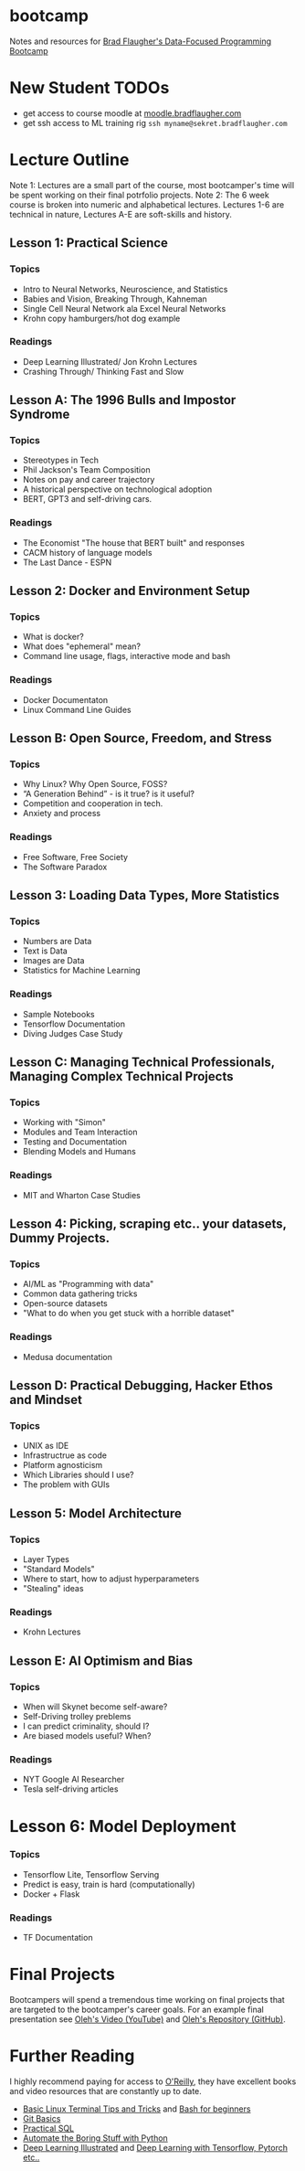 # bootcamp

Notes and resources for [Brad Flaugher's Data-Focused Programming Bootcamp](https://bradflaugher.com/bootcamp.html)


# New Student TODOs

* get access to course moodle at [moodle.bradflaugher.com](https://moodle.bradflaugher.com)
* get ssh access to ML training rig ```ssh myname@sekret.bradflaugher.com```

# Lecture Outline

Note 1: Lectures are a small part of the course, most bootcamper's time will be spent working on their final potrfolio projects.
Note 2: The 6 week course is broken into numeric and alphabetical lectures. Lectures 1-6 are technical in nature, Lectures A-E are soft-skills and history.

## Lesson 1: Practical Science

### Topics
* Intro to Neural Networks, Neuroscience, and Statistics
* Babies and Vision, Breaking Through, Kahneman
* Single Cell Neural Network ala Excel Neural Networks
* Krohn copy hamburgers/hot dog example

### Readings
* Deep Learning Illustrated/ Jon Krohn Lectures
* Crashing Through/ Thinking Fast and Slow


## Lesson A: The 1996 Bulls and Impostor Syndrome

### Topics
* Stereotypes in Tech
* Phil Jackson's Team Composition
* Notes on pay and career trajectory
* A historical perspective on technological adoption
* BERT, GPT3 and self-driving cars.

### Readings
* The Economist "The house that BERT built" and responses
* CACM history of language models
* The Last Dance - ESPN

## Lesson 2: Docker and Environment Setup

### Topics
* What is docker?
* What does "ephemeral" mean?
* Command line usage, flags, interactive mode and bash

### Readings
* Docker Documentaton
* Linux Command Line Guides

## Lesson B: Open Source, Freedom, and Stress

### Topics
* Why Linux? Why Open Source, FOSS?
* “A Generation Behind” - is it true? is it useful?
* Competition and cooperation in tech.
* Anxiety and process

### Readings
* Free Software, Free Society
* The Software Paradox

## Lesson 3: Loading Data Types, More Statistics

### Topics
* Numbers are Data
* Text is Data
* Images are Data
* Statistics for Machine Learning

### Readings
* Sample Notebooks
* Tensorflow Documentation
* Diving Judges Case Study

## Lesson C: Managing Technical Professionals, Managing Complex Technical Projects

### Topics
* Working with "Simon"
* Modules and Team Interaction
* Testing and Documentation
* Blending Models and Humans

### Readings
* MIT and Wharton Case Studies

## Lesson 4: Picking, scraping etc.. your datasets, Dummy Projects.

### Topics
* AI/ML as "Programming with data"
* Common data gathering tricks
* Open-source datasets
* "What to do when you get stuck with a horrible dataset"	

### Readings
* Medusa documentation

## Lesson D: Practical Debugging, Hacker Ethos and Mindset

### Topics
* UNIX as IDE
* Infrastructrue as code
* Platform agnosticism
* Which Libraries should I use?
* The problem with GUIs

## Lesson 5: Model Architecture

### Topics
* Layer Types
* "Standard Models"
* Where to start, how to adjust hyperparameters
* "Stealing" ideas

### Readings
* Krohn Lectures

## Lesson E: AI Optimism and Bias

### Topics
* When will Skynet become self-aware?
* Self-Driving trolley preblems
* I can predict criminality, should I? 
* Are biased models useful? When?

### Readings
* NYT Google AI Researcher
* Tesla self-driving articles

# Lesson 6: Model Deployment

### Topics
* Tensorflow Lite, Tensorflow Serving
* Predict is easy, train is hard (computationally)
* Docker + Flask

### Readings
* TF Documentation


# Final Projects

Bootcampers will spend a tremendous time working on final projects that are targeted to the bootcamper's career goals. For an example final presentation see [Oleh's Video (YouTube)](https://www.youtube.com/watch?v=I-KL-mWF548) and [Oleh's Repository (GitHub)](https://github.com/MorhaliukOL/ML_Project).

# Further Reading

I highly recommend paying for access to [O'Reilly](https://www.oreilly.com/), they have excellent books and video resources that are constantly up to date.

* [Basic Linux Terminal Tips and Tricks](https://learning.oreilly.com/library/view/basic-linux-terminal/9781484260357/) and [Bash for beginners](https://towardsdatascience.com/basics-of-bash-for-beginners-92e53a4c117a)
* [Git Basics](https://rogerdudler.github.io/git-guide/)
* [Practical SQL](https://learning.oreilly.com/library/view/practical-sql-2nd/9781098129866/)
* [Automate the Boring Stuff with Python](https://automatetheboringstuff.com/)
* [Deep Learning Illustrated](https://www.amazon.com/Deep-Learning-Illustrated-Intelligence-Addison-Wesley/dp/0135116694) and [Deep Learning with Tensorflow, Pytorch etc..](https://learning.oreilly.com/videos/deep-learning-with/9780136617617/)



